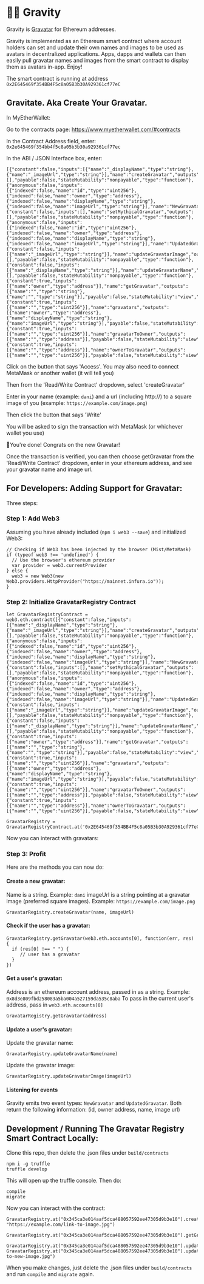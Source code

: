 # 👩‍🚀 Gravity

Gravity is [Gravatar](http://gravatar.com/) for Ethereum addresses.

Gravity is implemented as an Ethereum smart contract where account holders can set and update their own names and images to be used as avatars in decentralized applications. Apps, dapps and wallets can then easily pull gravatar names and images from the smart contract to display them as avatars in-app. Enjoy!

The smart contract is running at address `0x2E645469f354BB4F5c8a05B3b30A929361cf77eC`
 
## Gravitate. Aka Create Your Gravatar.

In MyEtherWallet:

Go to the contracts page: https://www.myetherwallet.com/#contracts

In the Contract Address field, enter: `0x2e645469f354bb4f5c8a05b3b30a929361cf77ec`

In the ABI / JSON Interface box, enter:

```
[{"constant":false,"inputs":[{"name":"_displayName","type":"string"},{"name":"_imageUrl","type":"string"}],"name":"createGravatar","outputs":[],"payable":false,"stateMutability":"nonpayable","type":"function"},{"anonymous":false,"inputs":[{"indexed":false,"name":"id","type":"uint256"},{"indexed":false,"name":"owner","type":"address"},{"indexed":false,"name":"displayName","type":"string"},{"indexed":false,"name":"imageUrl","type":"string"}],"name":"NewGravatar","type":"event"},{"constant":false,"inputs":[],"name":"setMythicalGravatar","outputs":[],"payable":false,"stateMutability":"nonpayable","type":"function"},{"anonymous":false,"inputs":[{"indexed":false,"name":"id","type":"uint256"},{"indexed":false,"name":"owner","type":"address"},{"indexed":false,"name":"displayName","type":"string"},{"indexed":false,"name":"imageUrl","type":"string"}],"name":"UpdatedGravatar","type":"event"},{"constant":false,"inputs":[{"name":"_imageUrl","type":"string"}],"name":"updateGravatarImage","outputs":[],"payable":false,"stateMutability":"nonpayable","type":"function"},{"constant":false,"inputs":[{"name":"_displayName","type":"string"}],"name":"updateGravatarName","outputs":[],"payable":false,"stateMutability":"nonpayable","type":"function"},{"constant":true,"inputs":[{"name":"owner","type":"address"}],"name":"getGravatar","outputs":[{"name":"","type":"string"},{"name":"","type":"string"}],"payable":false,"stateMutability":"view","type":"function"},{"constant":true,"inputs":[{"name":"","type":"uint256"}],"name":"gravatars","outputs":[{"name":"owner","type":"address"},{"name":"displayName","type":"string"},{"name":"imageUrl","type":"string"}],"payable":false,"stateMutability":"view","type":"function"},{"constant":true,"inputs":[{"name":"","type":"uint256"}],"name":"gravatarToOwner","outputs":[{"name":"","type":"address"}],"payable":false,"stateMutability":"view","type":"function"},{"constant":true,"inputs":[{"name":"","type":"address"}],"name":"ownerToGravatar","outputs":[{"name":"","type":"uint256"}],"payable":false,"stateMutability":"view","type":"function"}]
```

Click on the button that says 'Access'. You may also need to connect MetaMask or another wallet (it will tell you)

Then from the 'Read/Write Contract' dropdown, select 'createGravatar'

Enter in your name (example: `dani`) and a url (including http://) to a square image of you (example: `https://example.com/image.png`)

Then click the button that says 'Write'

You will be asked to sign the transaction with MetaMask (or whichever wallet you use)

💃You're done! Congrats on the new Gravatar!

Once the transaction is verified, you can then choose getGravatar from the 'Read/Write Contract' dropdown, enter in your ethereum address, and see your gravatar name and image url.

## For Developers: Adding Support for Gravatar:

Three steps:

### Step 1: Add Web3

Assuming you have already included (`npm i web3 --save`) and initialized Web3:

```
// Checking if Web3 has been injected by the browser (Mist/MetaMask)
if (typeof web3 !== 'undefined') {
  // Use the browser's ethereum provider
  var provider = web3.currentProvider
} else {
  web3 = new Web3(new Web3.providers.HttpProvider("https://mainnet.infura.io"));
}
```

### Step 2: Initialize GravatarRegistry Contract

```
let GravatarRegistryContract = web3.eth.contract([{"constant":false,"inputs":[{"name":"_displayName","type":"string"},{"name":"_imageUrl","type":"string"}],"name":"createGravatar","outputs":[],"payable":false,"stateMutability":"nonpayable","type":"function"},{"anonymous":false,"inputs":[{"indexed":false,"name":"id","type":"uint256"},{"indexed":false,"name":"owner","type":"address"},{"indexed":false,"name":"displayName","type":"string"},{"indexed":false,"name":"imageUrl","type":"string"}],"name":"NewGravatar","type":"event"},{"constant":false,"inputs":[],"name":"setMythicalGravatar","outputs":[],"payable":false,"stateMutability":"nonpayable","type":"function"},{"anonymous":false,"inputs":[{"indexed":false,"name":"id","type":"uint256"},{"indexed":false,"name":"owner","type":"address"},{"indexed":false,"name":"displayName","type":"string"},{"indexed":false,"name":"imageUrl","type":"string"}],"name":"UpdatedGravatar","type":"event"},{"constant":false,"inputs":[{"name":"_imageUrl","type":"string"}],"name":"updateGravatarImage","outputs":[],"payable":false,"stateMutability":"nonpayable","type":"function"},{"constant":false,"inputs":[{"name":"_displayName","type":"string"}],"name":"updateGravatarName","outputs":[],"payable":false,"stateMutability":"nonpayable","type":"function"},{"constant":true,"inputs":[{"name":"owner","type":"address"}],"name":"getGravatar","outputs":[{"name":"","type":"string"},{"name":"","type":"string"}],"payable":false,"stateMutability":"view","type":"function"},{"constant":true,"inputs":[{"name":"","type":"uint256"}],"name":"gravatars","outputs":[{"name":"owner","type":"address"},{"name":"displayName","type":"string"},{"name":"imageUrl","type":"string"}],"payable":false,"stateMutability":"view","type":"function"},{"constant":true,"inputs":[{"name":"","type":"uint256"}],"name":"gravatarToOwner","outputs":[{"name":"","type":"address"}],"payable":false,"stateMutability":"view","type":"function"},{"constant":true,"inputs":[{"name":"","type":"address"}],"name":"ownerToGravatar","outputs":[{"name":"","type":"uint256"}],"payable":false,"stateMutability":"view","type":"function"}]);

GravatarRegistry = GravatarRegistryContract.at('0x2E645469f354BB4F5c8a05B3b30A929361cf77eC');

```

Now you can interact with gravatars:

### Step 3: Profit

Here are the methods you can now do:

#### Create a new gravatar:

Name is a string. Example: `dani`
imageUrl is a string pointing at a gravatar image (preferred square images). Example: `https://example.com/image.png`

```
GravatarRegistry.createGravatar(name, imageUrl)
```

#### Check if the user has a gravatar:

```
GravatarRegistry.getGravatar(web3.eth.accounts[0], function(err, res) {
  if (res[0] !== " ") { 
     // user has a gravatar
  }
})
```

#### Get a user's gravatar:

Address is an ethereum account address, passed in as a string. Example: `0x8d3e809fbd258083a5ba004a527159da535c8aba`
To pass in the current user's address, pass in `web3.eth.accounts[0]`

```
GravatarRegistry.getGravatar(address)
```

#### Update a user's gravatar:

Update the gravatar name:

```
GravatarRegistry.updateGravatarName(name)
```

Update the gravatar image:

```
GravatarRegistry.updateGravatarImage(imageUrl)
```

#### Listening for events

Gravity emits two event types: `NewGravatar` and `UpdatedGravatar`. Both return the following information: (id, owner address, name, image url)

## Development / Running The Gravatar Registry Smart Contract Locally:

Clone this repo, then delete the .json files under <code>build/contracts</code>

```
npm i -g truffle
truffle develop
```
This will open up the truffle console. Then do:

```
compile
migrate
```

Now you can interact with the contract:

```
GravatarRegistry.at("0x345ca3e014aaf5dca488057592ee47305d9b3e10").createGravatar("dani", "https://example.com/link-to-image.jpg")
```

```
GravatarRegistry.at("0x345ca3e014aaf5dca488057592ee47305d9b3e10").getGravatar("0x627306090abab3a6e1400e9345bc60c78a8bef57")
```

```
GravatarRegistry.at("0x345ca3e014aaf5dca488057592ee47305d9b3e10").updateGravatarName("ironman")
GravatarRegistry.at("0x345ca3e014aaf5dca488057592ee47305d9b3e10").updateGravatarImage("https://example.com/link-to-new-image.jpg")
```

When you make changes, just delete the .json files under <code>build/contracts</code> and run <code>compile</code> and <code>migrate</code> again.
